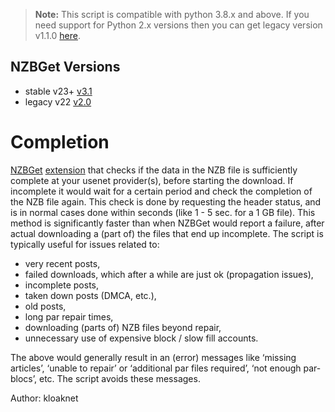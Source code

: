 > **Note:** This script is compatible with python 3.8.x and above.
If you need support for Python 2.x versions then you can get legacy version v1.1.0 [here](https://forum.nzbget.net/viewtopic.php?f=8&t=1736&sid=c01b92bc3d3baf05bc1a9546d9c08ed8).

## NZBGet Versions

- stable v23+ [v3.1](https://github.com/nzbgetcom/Extension-Completion/releases/tag/v3.1)
- legacy v22 [v2.0](https://github.com/nzbgetcom/Extension-Completion/releases/tag/v2.0)

# Completion

[NZBGet](https://nzbget.com) [extension](https://github.com/nzbgetcom/nzbget/blob/main/docs/extensions/EXTENSIONS.md) that checks if the data in the NZB file is sufficiently complete at your usenet provider(s), before starting the download. If incomplete it would wait for a certain period and check the completion of the NZB file again. This check is done by requesting the header status, and is in normal cases done within seconds (like 1 - 5 sec. for a 1 GB file). This method is significantly faster than when NZBGet would report a failure, after actual downloading a (part of) the files that end up incomplete. The script is typically useful for issues related to:
- very recent posts,
- failed downloads, which after a while are just ok (propagation issues),
- incomplete posts,
- taken down posts (DMCA, etc.),
- old posts,
- long par repair times,
- downloading (parts of) NZB files beyond repair,
- unnecessary use of expensive block / slow fill accounts.

The above would generally result in an (error) messages like ‘missing articles’, ‘unable to repair’ or ‘additional par files required’, ‘not enough par-blocs’, etc. The script avoids these messages.

Author: kloaknet
